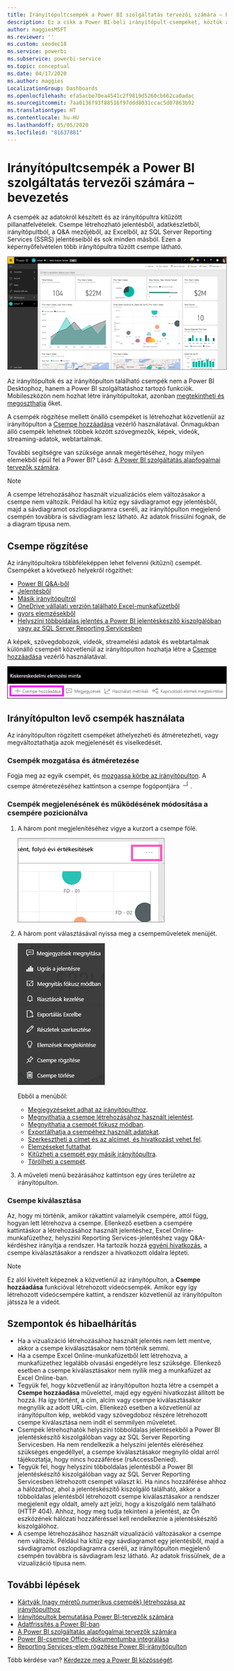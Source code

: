 ```yaml
---
title: Irányítópultcsempék a Power BI szolgáltatás tervezői számára – bevezetés
description: Ez a cikk a Power BI-beli irányítópult-csempéket, köztük az SQL Server Reporting Services- (SSRS-) jelentésekből létrehozott csempéket ismerteti.
author: maggiesMSFT
ms.reviewer: ''
ms.custom: seodec18
ms.service: powerbi
ms.subservice: powerbi-service
ms.topic: conceptual
ms.date: 04/17/2020
ms.author: maggies
LocalizationGroup: Dashboards
ms.openlocfilehash: efa5acbe70ea4541c2f9819d5260cb662ca0adac
ms.sourcegitcommit: 7aa0136f93f88516f97ddd8031ccac5d07863b92
ms.translationtype: HT
ms.contentlocale: hu-HU
ms.lasthandoff: 05/05/2020
ms.locfileid: "81637881"
---
```

# <a name="intro-to-dashboard-tiles-for-power-bi-designers"></a>Irányítópultcsempék a Power BI szolgáltatás tervezői számára – bevezetés

A csempék az adatokról készített és az irányítópultra kitűzött pillanatfelvételek. Csempe létrehozható jelentésből, adatkészletből, irányítópultból, a Q&A mezőjéből, az Excelből, az SQL Server Reporting Services (SSRS) jelentéseiből és sok minden másból.  Ezen a képernyőfelvételen több irányítópultra tűzött csempe látható.

![Power BI-irányítópult](media/service-dashboard-tiles/power-bi-dashboard.png)

Az irányítópultok és az irányítópulton található csempék nem a Power BI Desktophoz, hanem a Power BI szolgáltatáshoz tartozó funkciók. Mobileszközön nem hozhat létre irányítópultokat, azonban [megtekintheti és megoszthatja](mobile-apps-view-dashboard.md) őket.

A csempék rögzítése mellett önálló csempéket is létrehozhat közvetlenül az irányítópulton a [Csempe hozzáadása](service-dashboard-add-widget.md) vezérlő használatával. Önmagukban álló csempék lehetnek többek között szövegmezők, képek, videók, streaming-adatok, webtartalmak.

További segítségre van szüksége annak megértéséhez, hogy milyen elemekből épül fel a Power BI? Lásd: [A Power BI szolgáltatás alapfogalmai tervezők számára](service-basic-concepts.md).

> [!NOTE]
> A csempe létrehozásához használt vizualizációs elem változásakor a csempe nem változik.  Például ha kitűz egy sávdiagramot egy jelentésből, majd a sávdiagramot oszlopdiagramra cseréli, az irányítópulton megjelenő csempén továbbra is sávdiagram lesz látható. Az adatok frissülni fognak, de a diagram típusa nem.
> 
> 

## <a name="pin-a-tile"></a>Csempe rögzítése
Az irányítópultokra többféleképpen lehet felvenni (kitűzni) csempét. Csempéket a következő helyekről rögzíthet:

* [Power BI Q&A-ből](service-dashboard-pin-tile-from-q-and-a.md)
* [Jelentésből](service-dashboard-pin-tile-from-report.md)
* [Másik irányítópultról](service-pin-tile-to-another-dashboard.md)
* [OneDrive vállalati verzión található Excel-munkafüzetből](service-dashboard-pin-tile-from-excel.md)
* [gyors elemzésekből](service-insights.md)
* [Helyszíni többoldalas jelentés a Power BI jelentéskészítő kiszolgálóban vagy az SQL Server Reporting Servicesben](https://docs.microsoft.com/sql/reporting-services/pin-reporting-services-items-to-power-bi-dashboards)

A képek, szövegdobozok, videók, streamelési adatok és webtartalmak különálló csempéit közvetlenül az irányítópulton hozhatja létre a [Csempe hozzáadása](service-dashboard-add-widget.md) vezérlő használatával.

  ![Csempe hozzáadása ikon](media/service-dashboard-tiles/add_widgetnew.png)

## <a name="interact-with-tiles-on-a-dashboard"></a>Irányítópulton levő csempék használata
Az irányítópulton rögzített csempéket áthelyezheti és átméretezheti, vagy megváltoztathatja azok megjelenését és viselkedését.

### <a name="move-and-resize-a-tile"></a>Csempék mozgatása és átméretezése
Fogja meg az egyik csempét, és [mozgassa körbe az irányítópulton](service-dashboard-edit-tile.md). A csempe átméretezéséhez kattintson a csempe fogópontjára ![Csempe fogópontja](media/service-dashboard-tiles/resize-handle.jpg).

### <a name="hover-over-a-tile-to-change-the-appearance-and-behavior"></a>Csempék megjelenésének és működésének módosítása a csempére pozicionálva
1. A három pont megjelenítéséhez vigye a kurzort a csempe fölé.
   
    ![Csempe három pontja](media/service-dashboard-tiles/ellipses_new.png)
2. A három pont választásával nyissa meg a csempeműveletek menüjét.
   
    ![Három pont ikon](media/service-dashboard-tiles/power-bi-tile-menu.png)
   
    Ebből a menüből:
   
     * [Megjegyzéseket adhat az irányítópulthoz](consumer/end-user-comment.md).
     * [Megnyithatja a csempe létrehozásához használt jelentést](service-reports.md).  
     * [Megnyithatja a csempét fókusz módban](service-focus-mode.md).   
     * [Exportálhatja a csempéhez használt adatokat](visuals/power-bi-visualization-export-data.md).
     * [Szerkesztheti a címet és az alcímet, és hivatkozást vehet fel](service-dashboard-edit-tile.md). 
     * [Elemzéseket futtathat](service-insights.md). 
     * [Kitűzheti a csempét egy másik irányítópultra](service-pin-tile-to-another-dashboard.md).
     * [Törölheti a csempét](service-dashboard-edit-tile.md).

3. A műveleti menü bezárásához kattintson egy üres területre az irányítópulton.

### <a name="select-a-tile"></a>Csempe kiválasztása
Az, hogy mi történik, amikor rákattint valamelyik csempére, attól függ, hogyan lett létrehozva a csempe. Ellenkező esetben a csempére kattintáskor a létrehozásához használt jelentéshez, Excel Online-munkafüzethez, helyszíni Reporting Services-jelentéshez vagy Q&A-kérdéshez irányítja a rendszer. Ha tartozik hozzá [egyéni hivatkozás](service-dashboard-edit-tile.md), a csempe kiválasztásakor a rendszer a hivatkozott oldalra lépteti.

> [!NOTE]
> Ez alól kivételt képeznek a közvetlenül az irányítópulton, a **Csempe hozzáadása** funkcióval létrehozott videócsempék. Amikor egy így létrehozott videócsempére kattint, a rendszer közvetlenül az irányítópulton játssza le a videót.   
> 
> 

## <a name="considerations-and-troubleshooting"></a>Szempontok és hibaelhárítás

* Ha a vizualizáció létrehozásához használt jelentés nem lett mentve, akkor a csempe kiválasztásakor nem történik semmi.
* Ha a csempe Excel Online-munkafüzetből lett létrehozva, a munkafüzethez legalább olvasási engedélyre lesz szüksége. Ellenkező esetben a csempe kiválasztásakor nem nyílik meg a munkafüzet az Excel Online-ban.
* Tegyük fel, hogy közvetlenül az irányítópulton hozta létre a csempét a **Csempe hozzáadása** művelettel, majd egy egyéni hivatkozást állított be hozzá. Ha így történt, a cím, alcím vagy csempe kiválasztásakor megnyílik az adott URL-cím. Ellenkező esetben a közvetlenül az irányítópulton kép, webkód vagy szövegdoboz részére létrehozott csempe kiválasztása nem indít el semmilyen műveletet.
* Csempék létrehozhatók helyszíni többoldalas jelentésekből a Power BI jelentéskészítő kiszolgálóban vagy az SQL Server Reporting Servicesben. Ha nem rendelkezik a helyszíni jelentés eléréséhez szükséges engedéllyel, a csempe kiválasztásakor megnyíló oldal arról tájékoztatja, hogy nincs hozzáférése (rsAccessDenied).
* Tegyük fel, hogy helyszíni többoldalas jelentésből a Power BI jelentéskészítő kiszolgálóban vagy az SQL Server Reporting Servicesben létrehozott csempét választ ki. Ha nincs hozzáférése ahhoz a hálózathoz, ahol a jelentéskészítő kiszolgáló található, akkor a többoldalas jelentésből létrehozott csempe kiválasztásakor a rendszer megjelenít egy oldalt, amely azt jelzi, hogy a kiszolgáló nem található (HTTP 404). Ahhoz, hogy meg tudja tekinteni a jelentést, az Ön eszközének hálózati hozzáféréssel kell rendelkeznie a jelentéskészítő kiszolgálóhoz.
* A csempe létrehozásához használt vizualizáció változásakor a csempe nem változik. Például ha kitűz egy sávdiagramot egy jelentésből, majd a sávdiagramot oszlopdiagramra cseréli, az irányítópulton megjelenő csempén továbbra is sávdiagram lesz látható. Az adatok frissülnek, de a vizualizáció típusa nem.

## <a name="next-steps"></a>További lépések
- [Kártyák (nagy méretű numerikus csempék) létrehozása az irányítópulthoz](power-bi-visualization-card.md)
- [Irányítópultok bemutatása Power BI-tervezők számára](service-dashboards.md)  
- [Adatfrissítés a Power BI-ban](refresh-data.md)
- [A Power BI szolgáltatás alapfogalmai tervezők számára](service-basic-concepts.md)
- [Power BI-csempe Office-dokumentumba integrálása](https://blogs.msdn.com/b/powerbidev/archive/2015/09/28/integrating-power-bi-tiles-into-office-documents.aspx)
- [Reporting Services-elem rögzítése Power BI-irányítópulton](https://msdn.microsoft.com/library/mt604784.aspx)

Több kérdése van? [Kérdezze meg a Power BI közösségét](https://community.powerbi.com/).

